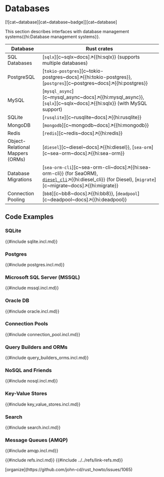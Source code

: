 # Databases

[![cat~database][cat~database~badge]][cat~database]

This section describes interfaces with database management systems{{hi:Database management systems}}.

| Database | Rust crates |
|---|---|
| SQL Databases | [`sqlx`][c~sqlx~docs]↗{{hi:sqlx}} (supports multiple databases) |
| PostgreSQL | [`tokio-postgres`][c~tokio-postgres~docs]↗{{hi:tokio-postgres}}, [`postgres`][c~postgres~docs]↗{{hi:postgres}} |
| MySQL | [`mysql_async`][c~mysql_async~docs]↗{{hi:mysql_async}}, [`sqlx`][c~sqlx~docs]↗{{hi:sqlx}} (with MySQL support) |
| SQLite | [`rusqlite`][c~rusqlite~docs]↗{{hi:rusqlite}} |
| MongoDB | [`mongodb`][c~mongodb~docs]↗{{hi:mongodb}} |
| Redis | [`redis`][c~redis~docs]↗{{hi:redis}} |
| Object-Relational Mappers (ORMs) | [`diesel`][c~diesel~docs]↗{{hi:diesel}}, [`sea-orm`][c~sea-orm~docs]↗{{hi:sea-orm}} |
| Database Migrations | [`sea-orm-cli`][c~sea-orm-cli~docs]↗{{hi:sea-orm-cli}} (for SeaORM), [`diesel_cli`](https://docs.rs/crate/diesel_cli/latest)↗{{hi:diesel_cli}} (for Diesel), [`migrate`][c~migrate~docs]↗{{hi:migrate}} |
| Connection Pooling | [`bb8`][c~bb8~docs]↗{{hi:bb8}}, [`deadpool`][c~deadpool~docs]↗{{hi:deadpool}} |

## Code Examples

### SQLite

{{#include sqlite.incl.md}}

### Postgres

{{#include postgres.incl.md}}

### Microsoft SQL Server (MSSQL)

{{#include mssql.incl.md}}

### Oracle DB

{{#include oracle.incl.md}}

### Connection Pools

{{#include connection_pool.incl.md}}

### Query Builders and ORMs

{{#include query_builders_orms.incl.md}}

### NoSQL and Friends

{{#include nosql.incl.md}}

### Key-Value Stores

{{#include key_value_stores.incl.md}}

### Search

{{#include search.incl.md}}

### Message Queues (AMQP)

{{#include amqp.incl.md}}

{{#include refs.incl.md}}
{{#include ../../refs/link-refs.md}}

<div class="hidden">
[organize](https://github.com/john-cd/rust_howto/issues/1065)
</div>
